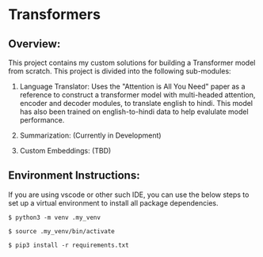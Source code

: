 # Transformers

## Overview:
This project contains my custom solutions for building a Transformer model from scratch. This project is divided into the following sub-modules:
1. Language Translator: Uses the "Attention is All You Need" paper as a reference to construct a transformer model with multi-headed attention, encoder and decoder modules, to translate english to hindi. This model has also been trained on english-to-hindi data to help evalulate model performance.

2. Summarization: (Currently in Development)

3. Custom Embeddings: (TBD)

## Environment Instructions:
If you are using vscode or other such IDE, you can use the below steps to set up a virtual environment to install all package dependencies.
```shell
$ python3 -m venv .my_venv
```
```shell
$ source .my_venv/bin/activate
```
```shell
$ pip3 install -r requirements.txt
```